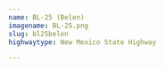 ```yaml
---
name: BL-25 (Belen)
imagename: BL-25.png
slug: bl25belen
highwaytype: New Mexico State Highway

---
```

